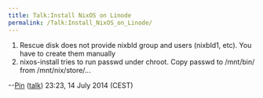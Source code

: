```yaml
---
title: Talk:Install NixOS on Linode
permalink: /Talk:Install_NixOS_on_Linode/
---
```


1.  Rescue disk does not provide nixbld group and users (nixbld1, etc). You have to create them manually
2.  nixos-install tries to run passwd under chroot. Copy passwd to /mnt/bin/ from /mnt/nix/store/...

--[Pin](/User:Pin "wikilink") ([talk](/User_talk:Pin "wikilink")) 23:23, 14 July 2014 (CEST)